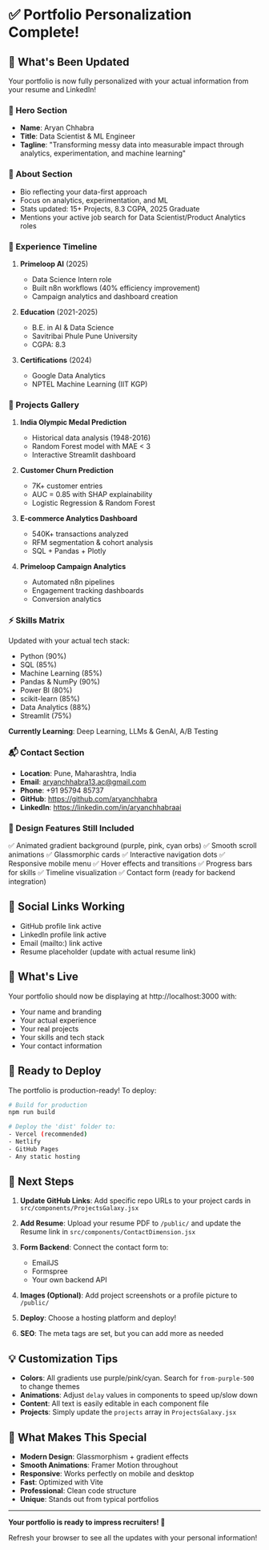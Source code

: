 # ✅ Portfolio Personalization Complete!

## 🎉 What's Been Updated

Your portfolio is now fully personalized with your actual information from your resume and LinkedIn!

### 📝 Hero Section
- **Name**: Aryan Chhabra
- **Title**: Data Scientist & ML Engineer
- **Tagline**: "Transforming messy data into measurable impact through analytics, experimentation, and machine learning"

### 👤 About Section
- Bio reflecting your data-first approach
- Focus on analytics, experimentation, and ML
- Stats updated: 15+ Projects, 8.3 CGPA, 2025 Graduate
- Mentions your active job search for Data Scientist/Product Analytics roles

### 💼 Experience Timeline
1. **Primeloop AI** (2025)
   - Data Science Intern role
   - Built n8n workflows (40% efficiency improvement)
   - Campaign analytics and dashboard creation

2. **Education** (2021-2025)
   - B.E. in AI & Data Science
   - Savitribai Phule Pune University
   - CGPA: 8.3

3. **Certifications** (2024)
   - Google Data Analytics
   - NPTEL Machine Learning (IIT KGP)

### 🚀 Projects Gallery
1. **India Olympic Medal Prediction**
   - Historical data analysis (1948-2016)
   - Random Forest model with MAE < 3
   - Interactive Streamlit dashboard

2. **Customer Churn Prediction**
   - 7K+ customer entries
   - AUC = 0.85 with SHAP explainability
   - Logistic Regression & Random Forest

3. **E-commerce Analytics Dashboard**
   - 540K+ transactions analyzed
   - RFM segmentation & cohort analysis
   - SQL + Pandas + Plotly

4. **Primeloop Campaign Analytics**
   - Automated n8n pipelines
   - Engagement tracking dashboards
   - Conversion analytics

### ⚡ Skills Matrix
Updated with your actual tech stack:
- Python (90%)
- SQL (85%)
- Machine Learning (85%)
- Pandas & NumPy (90%)
- Power BI (80%)
- scikit-learn (85%)
- Data Analytics (88%)
- Streamlit (75%)

**Currently Learning**: Deep Learning, LLMs & GenAI, A/B Testing

### 📬 Contact Section
- **Location**: Pune, Maharashtra, India
- **Email**: aryanchhabra13.ac@gmail.com
- **Phone**: +91 95794 85737
- **GitHub**: https://github.com/aryanchhabra
- **LinkedIn**: https://linkedin.com/in/aryanchhabraai

### 🎨 Design Features Still Included
✅ Animated gradient background (purple, pink, cyan orbs)
✅ Smooth scroll animations
✅ Glassmorphic cards
✅ Interactive navigation dots
✅ Responsive mobile menu
✅ Hover effects and transitions
✅ Progress bars for skills
✅ Timeline visualization
✅ Contact form (ready for backend integration)

## 🔗 Social Links Working
- GitHub profile link active
- LinkedIn profile link active
- Email (mailto:) link active
- Resume placeholder (update with actual resume link)

## 🚀 What's Live
Your portfolio should now be displaying at http://localhost:3000 with:
- Your name and branding
- Your actual experience
- Your real projects
- Your skills and tech stack
- Your contact information

## 📱 Ready to Deploy
The portfolio is production-ready! To deploy:

```bash
# Build for production
npm run build

# Deploy the 'dist' folder to:
- Vercel (recommended)
- Netlify
- GitHub Pages
- Any static hosting
```

## 🎯 Next Steps

1. **Update GitHub Links**: Add specific repo URLs to your project cards in `src/components/ProjectsGalaxy.jsx`

2. **Add Resume**: Upload your resume PDF to `/public/` and update the Resume link in `src/components/ContactDimension.jsx`

3. **Form Backend**: Connect the contact form to:
   - EmailJS
   - Formspree
   - Your own backend API

4. **Images (Optional)**: Add project screenshots or a profile picture to `/public/`

5. **Deploy**: Choose a hosting platform and deploy!

6. **SEO**: The meta tags are set, but you can add more as needed

## 💡 Customization Tips

- **Colors**: All gradients use purple/pink/cyan. Search for `from-purple-500` to change themes
- **Animations**: Adjust `delay` values in components to speed up/slow down
- **Content**: All text is easily editable in each component file
- **Projects**: Simply update the `projects` array in `ProjectsGalaxy.jsx`

## 🌟 What Makes This Special

- **Modern Design**: Glassmorphism + gradient effects
- **Smooth Animations**: Framer Motion throughout
- **Responsive**: Works perfectly on mobile and desktop
- **Fast**: Optimized with Vite
- **Professional**: Clean code structure
- **Unique**: Stands out from typical portfolios

---

**Your portfolio is ready to impress recruiters! 🚀**

Refresh your browser to see all the updates with your personal information!

